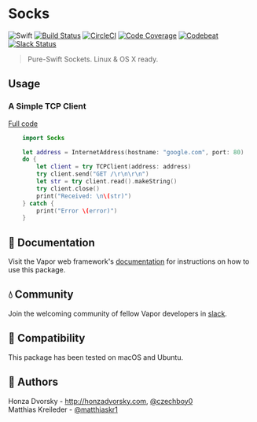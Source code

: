 # Socks

![Swift](http://img.shields.io/badge/swift-3.0-brightgreen.svg)
[![Build Status](https://travis-ci.org/vapor/core.svg?branch=master)](https://travis-ci.org/vapor/socks)
[![CircleCI](https://circleci.com/gh/vapor/core.svg?style=shield)](https://circleci.com/gh/vapor/socks)
[![Code Coverage](https://codecov.io/gh/vapor/core/branch/master/graph/badge.svg)](https://codecov.io/gh/vapor/socks)
[![Codebeat](https://codebeat.co/badges/a793ad97-47e3-40d9-82cf-2aafc516ef4e)](https://codebeat.co/projects/github-com-vapor-socks)
[![Slack Status](http://vapor.team/badge.svg)](http://vapor.team)

> Pure-Swift Sockets. Linux & OS X ready.

## Usage
	
### A Simple TCP Client

[Full code](https://github.com/vapor/socks/blob/master/Sources/SocksExampleTCPClient/main.swift)

```swift
	import Socks

	let address = InternetAddress(hostname: "google.com", port: 80)
	do {
	    let client = try TCPClient(address: address)
	    try client.send("GET /\r\n\r\n")
	    let str = try client.read().makeString()
	    try client.close()
	    print("Received: \n\(str)")
	} catch {
	    print("Error \(error)")
	}
```

## 📖 Documentation

Visit the Vapor web framework's [documentation](http://docs.vapor.codes) for instructions on how to use this package.

## 💧 Community

Join the welcoming community of fellow Vapor developers in [slack](http://vapor.team).

## 🔧 Compatibility

This package has been tested on macOS and Ubuntu.

## 👥 Authors

Honza Dvorsky - http://honzadvorsky.com, [@czechboy0](http://twitter.com/czechboy0)  
Matthias Kreileder - [@matthiaskr1](https://twitter.com/matthiaskr1)
